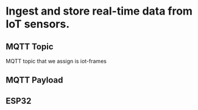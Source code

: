 # Ingest and store real-time data from IoT sensors.

## MQTT Topic

MQTT topic that we assign is iot-frames

## MQTT Payload


## ESP32

```cpp

```
